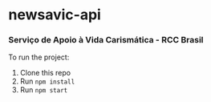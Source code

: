 # newsavic-api

### Serviço de Apoio à Vida Carismática - RCC Brasil

To run the project:

1. Clone this repo
2. Run `npm install`
3. Run `npm start`